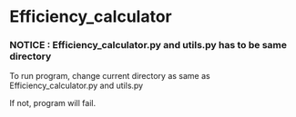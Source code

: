 # Efficiency_calculator

### NOTICE : Efficiency_calculator.py and utils.py has to be same directory

To run program, change current directory as same as Efficiency_calculator.py and utils.py

If not, program will fail.
